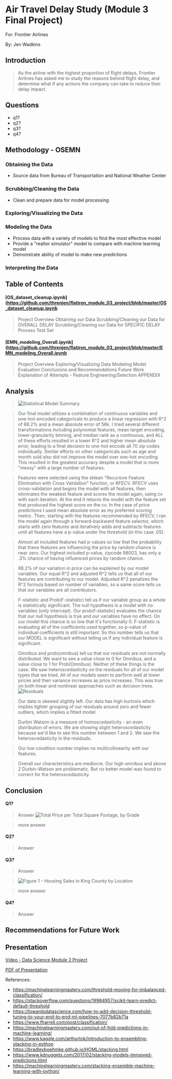 # Air Travel Delay Study (Module 3 Final Project)

For: Frontier Airlines

By: Jen Wadkins


## Introduction

>As the airline with the highest proportion of flight delays, Frontier Airlines has asked me to study the reasons behind flight delay, and determine what if any actions the company can take to reduce their delay impact.

## Questions

* q1?
* q2?
* q3?
* q4?

## Methodology - OSEMN

### Obtaining the Data
* Source data from Bureau of Transportation and National Weather Center
### Scrubbing/Cleaning the Data
* Clean and prepare data for model processing
### Exploring/Visualizing the Data
### Modeling the Data
* Process data with a variety of models to find the most effective model
* Provide a "realtor simulator" model to compare with machine learning model
* Demonstrate ability of model to make new predictions
### Interpreting the Data

## Table of Contents


#### [OS_dataset_cleanup.ipynb](https://github.com/threnjen/flatiron_module_03_project/blob/master/OS_dataset_cleanup.ipynb

> Project Overview
> Obtaining our Data
> Scrubbing/Cleaning our Data for OVERALL DELAY
> Scrubbing/Cleaning our Data for SPECIFIC DELAY
> Process Test Set


#### [EMN_modeling_Overall.ipynb](https://github.com/threnjen/flatiron_module_03_project/blob/master/EMN_modeling_Overall.ipynb

> Project Overview
> Exploring/Visualizing Data
> Modeling
> Model Evaluation
> Conclusions and Recommendations
> Future Work
> Explanation of Attempts - Feature Engineering/Selection
> APPENDIX


## Analysis

> ![Statistical Model Summary](https://github.com/threnjen/dsc-mod-2-project-v2-1-online-ds-sp-000/blob/master/images/output.png)

> Our final model utilizes a combination of continuous variables and one-hot-encoded categoricals to produce a linear regression with R^2 of 88.2% and a mean absolute error of 56k. I tried several different transformations including polynomial features, mean target encoding, lower-granularity binning, and median rank as a continuous, and ALL of these efforts resulted in a lower R^2 and higher mean absolute error, leading to a final decision to one-hot encode all 70 zip codes individually. Similar efforts on other categoricals such as age and month sold also did not improve the model over one-hot encoding. This resulted in the greatest accuracy despite a model that is more "messy" with a large number of features.

> Features were selected using the sklean "Recursive Feature Elimination with Cross Validation" function, or RFECV. RFECV uses cross-validation and begins the model with all features, then eliminates the weakest feature and scores the model again, using cv with each iteration. At the end it returns the model with the feature set that produced the highest score on the cv. In the case of price predictions I used mean absolute error as my preferred scoring metric. Then, starting with the features recommended by RFECV, I ran the model again through a forward-backward feature selector, which starts with zero features and iteratively adds and subtracts features until all features have a p-value under the threshold (in this case .05). 

> Almost all included features had p-values so low that the probability that these features are influencing the price by random chance is near zero. Our highest included p-value, zipcode 98003, has only a .3% chance of having influenced prices by random chance.

> 88.2% of our variation in price can be explained by our model variables. Our equal R^2 and adjusted R^2 tells us that all of our features are contributing to our model. Adjusted R^2 penalizes the R^2 formula based on number of variables, so a same score tells us that our variables are all contributors.

> F-statistic and Prob(F-statistic) tell us if our variable group as a whole is statistically significant. The null hypothesis is a model with no variables (only intercept). Our prob(f-statistic) evaluates the chance that our null hypothesis is true and our variables have no effect. On our model this chance is so low that it's functionally 0. F-statistic is evaluating all of the coefficients used together, so p-value of individual coefficients is still important. So this number tells us that our MODEL is significant without telling us if any individual feature is significant.

> Omnibus and prob(omnibus) tell us that our residuals are not normally distributed. We want to see a value close to 0 for Omnibus, and a value close to 1 for Prob(Omnibus). Neither of these things is the case. We saw heteroscedasticity on the residuals for all of our model types that we tried. All of our models seem to perform well at lower prices and then variance increases as price increases. This was true on both linear and nonlinear approaches such as decision trees.
>![Residuals](https://github.com/threnjen/dsc-mod-2-project-v2-1-online-ds-sp-000/blob/master/images/residuals.png)

> Our data is skewed slightly left. Our data has high kurtosis which implies tighter grouping of our residuals around zero and fewer outliers, which implies a fitted model.

> Durbin Watson is a measure of homoscedasticity - an even distribution of errors. We are showing slight heteroscedasticity because we'd like to see this number between 1 and 2. We saw the heteroscedasticity in the residuals.

> Our low condition number implies no multicollinearity with our features.

> Overall our characteristics are mediocre. Our high omnibus and above 2 Durbin-Watson are problematic. But no better model was found to correct for the heteroscedasticity.

## Conclusion

#### Q1?
> Answer 
>![Total Price per Total Square Footage, by Grade](https://github.com/threnjen/dsc-mod-2-project-v2-1-online-ds-sp-000/blob/master/images/pr_grade.png)

>more answer

#### Q2?
> Answer

#### Q3?
>Answer

>![Figure 1 - Housing Sales in King County by Location](https://github.com/threnjen/dsc-mod-2-project-v2-1-online-ds-sp-000/blob/master/images/comps_plat.png)

>more answer

#### Q4?

>Answer


## Recommendations for Future Work

> 


## Presentation
[Video - Data Science Module 2 Project](https://youtu.be/vsyFdHGtmqM)

[PDF of Presentation](https://github.com/threnjen/dsc-mod-2-project-v2-1-online-ds-sp-000/blob/master/mod_2_project.pdf)





References:
* https://machinelearningmastery.com/threshold-moving-for-imbalanced-classification/
* https://stackoverflow.com/questions/19984957/scikit-learn-predict-default-threshold
* https://towardsdatascience.com/how-to-add-decision-threshold-tuning-to-your-end-to-end-ml-pipelines-7077b82b71a
* https://www.fharrell.com/post/classification/
* https://machinelearningmastery.com/out-of-fold-predictions-in-machine-learning/
* https://www.kaggle.com/arthurtok/introduction-to-ensembling-stacking-in-python
* https://bradleyboehmke.github.io/HOML/stacking.html
* https://www.kdnuggets.com/2017/02/stacking-models-imropved-predictions.html
* https://machinelearningmastery.com/stacking-ensemble-machine-learning-with-python/
